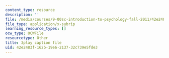 ```yaml
---
content_type: resource
description: ''
file: /media/courses/9-00sc-introduction-to-psychology-fall-2011/42e2483f162b19e6213732c739e5fde3_qZdm4mpQA_8.srt
file_type: application/x-subrip
learning_resource_types: []
ocw_type: OCWFile
resourcetype: Other
title: 3play caption file
uid: 42e2483f-162b-19e6-2137-32c739e5fde3
---
```

